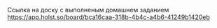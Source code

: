 Ссылка на доску с выполненым домашнем заданием
https://app.holst.so/board/bca16caa-318b-4b4c-a4b6-41249b1420eb